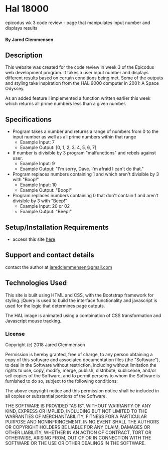 # Hal 18000
epicodus wk 3 code review - page that manipulates input number and displays results

#### By Jared Clemmensen

## Description

This website was created for the code review in week 3 of the Epicodus web development program. It takes a user input number and displays different results based on certain conditions being met. Some of the outputs and styling take inspiration from the HAL 9000 computer in 2001: A Space Odyssey.

As an added feature I implemented a function written earlier this week which returns all prime numbers less than a given number.

## Specifications
* Program takes a number and returns a range of numbers from 0 to the input number as well as all prime numbers within that range
  * Example Input: 7
  * Example Output: [0, 1, 2, 3, 4, 5, 6, 7]
* If number is divisible by 3 program "malfunctions" and rebels against user.
  * Example Input: 9
  * Example Output: "I'm sorry, Dave. I'm afraid I can't do that."  
* Program replaces numbers containing 1 and which aren't divisible by 3 with "Boop!"
  * Example Input: 10
  * Example Output: "Boop!"
* Program replaces numbers containing 0 that don't contain 1 and aren't divisible by 3 with "Beep!"
  * Example Input: 20 or 02
  * Example Output: "Beep!"

## Setup/Installation Requirements

* access this site <a href="wh0pper.github.io/hal18000">here</a>


## Support and contact details

contact the author at jaredclemmensen@gmail.com

## Technologies Used

This site is built using HTML and CSS, with the Bootstrap framework for styling. jQuery is used to build the interface functionality and javascript is used for the logic that determines page outputs.

The HAL image is animated using a combination of CSS transformation and Javascript mouse tracking.

### License

Copyright (c) 2018 Jared Clemmensen

Permission is hereby granted, free of charge, to any person obtaining a copy of this software and associated documentation files (the "Software"), to deal in the Software without restriction, including without limitation the rights to use, copy, modify, merge, publish, distribute, sublicense, and/or sell copies of the Software, and to permit persons to whom the Software is furnished to do so, subject to the following conditions:

The above copyright notice and this permission notice shall be included in all copies or substantial portions of the Software.

THE SOFTWARE IS PROVIDED "AS IS", WITHOUT WARRANTY OF ANY KIND, EXPRESS OR IMPLIED, INCLUDING BUT NOT LIMITED TO THE WARRANTIES OF MERCHANTABILITY, FITNESS FOR A PARTICULAR PURPOSE AND NONINFRINGEMENT. IN NO EVENT SHALL THE AUTHORS OR COPYRIGHT HOLDERS BE LIABLE FOR ANY CLAIM, DAMAGES OR OTHER LIABILITY, WHETHER IN AN ACTION OF CONTRACT, TORT OR OTHERWISE, ARISING FROM, OUT OF OR IN CONNECTION WITH THE SOFTWARE OR THE USE OR OTHER DEALINGS IN THE SOFTWARE.
